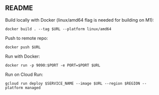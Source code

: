 README
-------------
Build locally with Docker (linux/amd64 flag is needed for building on M1):
```
docker build . --tag $URL --platform linux/amd64
```

Push to remote repo:
```
docker push $URL
```

Run with Docker:
```
docker run -p 9090:$PORT -e PORT=$PORT $URL
```

Run on Cloud Run:
```
gcloud run deploy $SERVICE_NAME --image $URL --region $REGION --platform managed
```